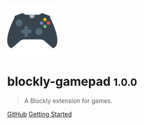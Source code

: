 ![logo](../icons/logo/icon.svg ':size=160%')
# blockly-gamepad <small>1.0.0</small>

> A Blockly extension for games.

[GitHub](https://github.com/Paol-imi/blockly-gamepad)
[Getting Started](#blockly-gamepad-🎮)